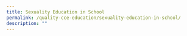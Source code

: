 ```yaml
---
title: Sexuality Education in School
permalink: /quality-cce-education/sexuality-education-in-school/
description: ""
---
```

